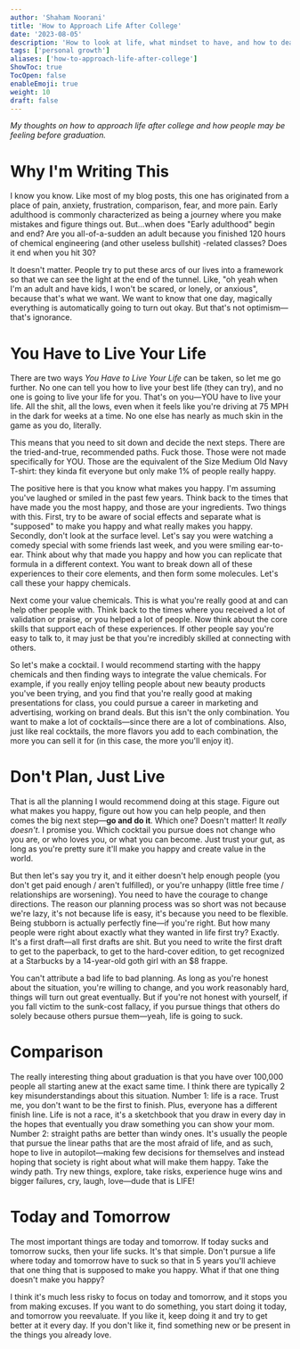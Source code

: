 ```yaml
---
author: 'Shaham Noorani'
title: 'How to Approach Life After College'
date: '2023-08-05'
description: 'How to look at life, what mindset to have, and how to deal with the comparison game'
tags: ['personal growth']
aliases: ['how-to-approach-life-after-college']
ShowToc: true
TocOpen: false
enableEmoji: true
weight: 10
draft: false
---
```


<!--blurb-->

_My thoughts on how to approach life after college and how people may be feeling before graduation._

<!--more-->

# Why I'm Writing This

I know you know. Like most of my blog posts, this one has originated from a place of pain, anxiety, frustration, comparison, fear, and more pain. Early adulthood is commonly characterized as being a journey where you make mistakes and figure things out. But...when does "Early adulthood" begin and end? Are you all-of-a-sudden an adult because you finished 120 hours of chemical engineering (and other useless bullshit) -related classes? Does it end when you hit 30?

It doesn't matter. People try to put these arcs of our lives into a framework so that we can see the light at the end of the tunnel. Like, "oh yeah when I'm an adult and have kids, I won't be scared, or lonely, or anxious", because that's what we want. We want to know that one day, magically everything is automatically going to turn out okay. But that's not optimism—that's ignorance.

# You Have to Live Your Life

There are two ways _You Have to Live Your Life_ can be taken, so let me go further. No one can tell you how to live your best life (they can try), and no one is going to live your life for you. That's on you—YOU have to live your life. All the shit, all the lows, even when it feels like you're driving at 75 MPH in the dark for weeks at a time. No one else has nearly as much skin in the game as you do, literally.

This means that you need to sit down and decide the next steps. There are the tried-and-true, recommended paths. Fuck those. Those were not made specifically for YOU. Those are the equivalent of the Size Medium Old Navy T-shirt: they kinda fit everyone but only make 1% of people really happy.

The positive here is that you know what makes you happy. I'm assuming you've laughed or smiled in the past few years. Think back to the times that have made you the most happy, and those are your ingredients. Two things with this. First, try to be aware of social effects and separate what is "supposed" to make you happy and what really makes you happy. Secondly, don't look at the surface level. Let's say you were watching a comedy special with some friends last week, and you were smiling ear-to-ear. Think about why that made you happy and how you can replicate that formula in a different context. You want to break down all of these experiences to their core elements, and then form some molecules. Let's call these your happy chemicals.

Next come your value chemicals. This is what you're really good at and can help other people with. Think back to the times where you received a lot of validation or praise, or you helped a lot of people. Now think about the core skills that support each of these experiences. If other people say you're easy to talk to, it may just be that you're incredibly skilled at connecting with others.

So let's make a cocktail. I would recommend starting with the happy chemicals and then finding ways to integrate the value chemicals. For example, if you really enjoy telling people about new beauty products you've been trying, and you find that you're really good at making presentations for class, you could pursue a career in marketing and advertising, working on brand deals. But this isn't the only combination. You want to make a lot of cocktails—since there are a lot of combinations. Also, just like real cocktails, the more flavors you add to each combination, the more you can sell it for (in this case, the more you'll enjoy it).

# Don't Plan, Just Live

That is all the planning I would recommend doing at this stage. Figure out what makes you happy, figure out how you can help people, and then comes the big next step—**go and do it**. Which one? Doesn't matter! It _really doesn't_. I promise you. Which cocktail you pursue does not change who you are, or who loves you, or what you can become. Just trust your gut, as long as you're pretty sure it'll make you happy and create value in the world.

But then let's say you try it, and it either doesn't help enough people (you don't get paid enough / aren't fulfilled), or you're unhappy (little free time / relationships are worsening). You need to have the courage to change directions. The reason our planning process was so short was not because we're lazy, it's not because life is easy, it's because you need to be flexible. Being stubborn is actually perfectly fine—if you're right. But how many people were right about exactly what they wanted in life first try? Exactly. It's a first draft—all first drafts are shit. But you need to write the first draft to get to the paperback, to get to the hard-cover edition, to get recognized at a Starbucks by a 14-year-old goth girl with an $8 frappe.

You can't attribute a bad life to bad planning. As long as you're honest about the situation, you're willing to change, and you work reasonably hard, things will turn out great eventually. But if you're not honest with yourself, if you fall victim to the sunk-cost fallacy, if you pursue things that others do solely because others pursue them—yeah, life is going to suck.

# Comparison

The really interesting thing about graduation is that you have over 100,000 people all starting anew at the exact same time. I think there are typically 2 key misunderstandings about this situation. Number 1: life is a race. Trust me, you don't want to be the first to finish. Plus, everyone has a different finish line. Life is not a race, it's a sketchbook that you draw in every day in the hopes that eventually you draw something you can show your mom. Number 2: straight paths are better than windy ones. It's usually the people that pursue the linear paths that are the most afraid of life, and as such, hope to live in autopilot—making few decisions for themselves and instead hoping that society is right about what will make them happy. Take the windy path. Try new things, explore, take risks, experience huge wins and bigger failures, cry, laugh, love—dude that is LIFE!

# Today and Tomorrow

The most important things are today and tomorrow. If today sucks and tomorrow sucks, then your life sucks. It's that simple. Don't pursue a life where today and tomorrow have to suck so that in 5 years you'll achieve that one thing that is supposed to make you happy. What if that one thing doesn't make you happy?

I think it's much less risky to focus on today and tomorrow, and it stops you from making excuses. If you want to do something, you start doing it today, and tomorrow you reevaluate. If you like it, keep doing it and try to get better at it every day. If you don't like it, find something new or be present in the things you already love.
